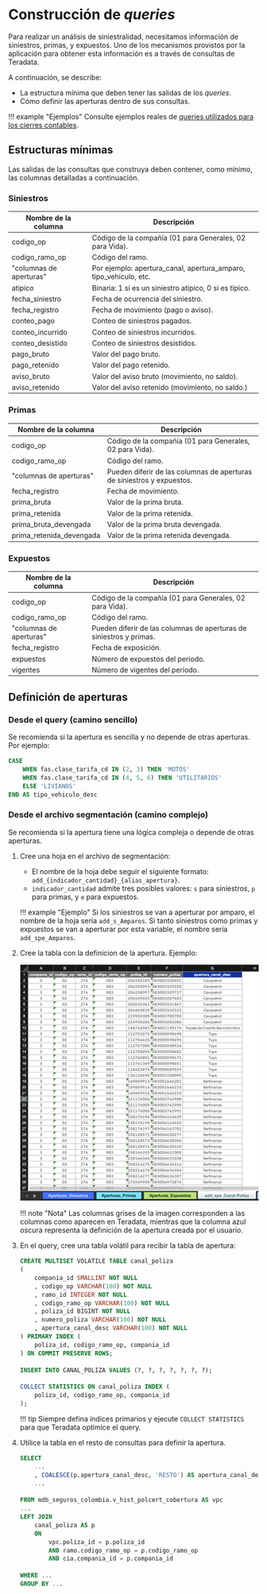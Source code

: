 # Construcción de _queries_

Para realizar un análisis de siniestralidad, necesitamos información de siniestros, primas, y expuestos. Uno de los mecanismos provistos por la aplicación para obtener esta información es a través de consultas de Teradata.

A continuación, se describe:

- La estructura mínima que deben tener las salidas de los _queries_.
- Cómo definir las aperturas dentro de sus consultas.

!!! example "Ejemplos"
    Consulte ejemplos reales de [queries utilizados para los cierres contables](https://github.com/sebastobone/app-analisis-siniestralidad/tree/main/data/queries/).

## Estructuras mínimas

Las salidas de las consultas que construya deben contener, como mínimo, las columnas detalladas a continuación.

### Siniestros

| **Nombre de la columna** | **Descripción**                                                   |
| ------------------------ | ----------------------------------------------------------------- |
| codigo_op                | Código de la compañía (01 para Generales, 02 para Vida).          |
| codigo_ramo_op           | Código del ramo.                                                  |
| "columnas de aperturas"  | Por ejemplo: apertura_canal, apertura_amparo, tipo_vehiculo, etc. |
| atipico                  | Binaria: 1 si es un siniestro atípico, 0 si es típico.            |
| fecha_siniestro          | Fecha de ocurrencia del siniestro.                                |
| fecha_registro           | Fecha de movimiento (pago o aviso).                               |
| conteo_pago              | Conteo de siniestros pagados.                                     |
| conteo_incurrido         | Conteo de siniestros incurridos.                                  |
| conteo_desistido         | Conteo de siniestros desistidos.                                  |
| pago_bruto               | Valor del pago bruto.                                             |
| pago_retenido            | Valor del pago retenido.                                          |
| aviso_bruto              | Valor del aviso bruto (movimiento, no saldo).                     |
| aviso_retenido           | Valor del aviso retenido (movimiento, no saldo.)                  |

### Primas

| **Nombre de la columna** | **Descripción**                                                        |
| ------------------------ | ---------------------------------------------------------------------- |
| codigo_op                | Código de la compañía (01 para Generales, 02 para Vida).               |
| codigo_ramo_op           | Código del ramo.                                                       |
| "columnas de aperturas"  | Pueden diferir de las columnas de aperturas de siniestros y expuestos. |
| fecha_registro           | Fecha de movimiento.                                                   |
| prima_bruta              | Valor de la prima bruta.                                               |
| prima_retenida           | Valor de la prima retenida.                                            |
| prima_bruta_devengada    | Valor de la prima bruta devengada.                                     |
| prima_retenida_devengada | Valor de la prima retenida devengada.                                  |

### Expuestos

| **Nombre de la columna** | **Descripción**                                                     |
| ------------------------ | ------------------------------------------------------------------- |
| codigo_op                | Código de la compañía (01 para Generales, 02 para Vida).            |
| codigo_ramo_op           | Código del ramo.                                                    |
| "columnas de aperturas"  | Pueden diferir de las columnas de aperturas de siniestros y primas. |
| fecha_registro           | Fecha de exposición.                                                |
| expuestos                | Número de expuestos del periodo.                                    |
| vigentes                 | Número de vigentes del periodo.                                     |

## Definición de aperturas

### Desde el query (camino sencillo)

Se recomienda si la apertura es sencilla y no depende de otras aperturas. Por ejemplo:

```sql
CASE
    WHEN fas.clase_tarifa_cd IN (2, 3) THEN 'MOTOS'
    WHEN fas.clase_tarifa_cd IN (4, 5, 6) THEN 'UTILITARIOS'
    ELSE 'LIVIANOS'
END AS tipo_vehiculo_desc
```

### Desde el archivo segmentación (camino complejo)

Se recomienda si la apertura tiene una lógica compleja o depende de otras aperturas.

1. Cree una hoja en el archivo de segmentación:

    - El nombre de la hoja debe seguir el siguiente formato: `add_{indicador_cantidad}_{alias_apertura}`.
    - `indicador_cantidad` admite tres posibles valores: `s` para siniestros, `p` para primas, y `e` para expuestos.

    !!! example "Ejemplo"
        Si los siniestros se van a aperturar por amparo, el nombre de la hoja sería `add_s_Amparos`. Si tanto siniestros como primas y expuestos se van a aperturar por esta variable, el nombre sería `add_spe_Amparos`.

2. Cree la tabla con la definicion de la apertura. Ejemplo:

    ![Ejemplo Segmentacion](assets/ejemplo_segmentacion.png)

    !!! note "Nota"
        Las columnas grises de la imagen corresponden a las columnas como aparecen en Teradata, mientras que la columna azul oscura representa la definición de la apertura creada por el usuario.

3. En el query, cree una tabla volátil para recibir la tabla de apertura:

    ```sql
    CREATE MULTISET VOLATILE TABLE canal_poliza
    (
        compania_id SMALLINT NOT NULL
        , codigo_op VARCHAR(100) NOT NULL
        , ramo_id INTEGER NOT NULL
        , codigo_ramo_op VARCHAR(100) NOT NULL
        , poliza_id BIGINT NOT NULL
        , numero_poliza VARCHAR(100) NOT NULL
        , apertura_canal_desc VARCHAR(100) NOT NULL
    ) PRIMARY INDEX (
        poliza_id, codigo_ramo_op, compania_id
    ) ON COMMIT PRESERVE ROWS;

    INSERT INTO CANAL_POLIZA VALUES (?, ?, ?, ?, ?, ?, ?);

    COLLECT STATISTICS ON canal_poliza INDEX (
        poliza_id, codigo_ramo_op, compania_id
    );
    ```

    !!! tip
        Siempre defina índices primarios y ejecute `COLLECT STATISTICS` para que Teradata optimice el query.

4. Utilice la tabla en el resto de consultas para definir la apertura.

    ```sql
    SELECT
        ...
        , COALESCE(p.apertura_canal_desc, 'RESTO') AS apertura_canal_desc
        ...

    FROM mdb_seguros_colombia.v_hist_polcert_cobertura AS vpc
    ...
    LEFT JOIN
        canal_poliza AS p
        ON
            vpc.poliza_id = p.poliza_id
            AND ramo.codigo_ramo_op = p.codigo_ramo_op
            AND cia.compania_id = p.compania_id

    WHERE ...
    GROUP BY ...
    ```
